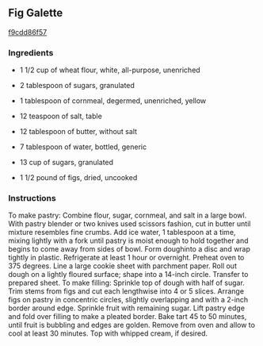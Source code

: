 ## Fig Galette

[f9cdd86f57](http://www.food.com/recipe/fig-galette-440116)

### Ingredients

 - 1 1/2 cup of wheat flour, white, all-purpose, unenriched

 - 2 tablespoon of sugars, granulated

 - 1 tablespoon of cornmeal, degermed, unenriched, yellow

 - 12 teaspoon of salt, table

 - 12 tablespoon of butter, without salt

 - 7 tablespoon of water, bottled, generic

 - 13 cup of sugars, granulated

 - 1 1/2 pound of figs, dried, uncooked

### Instructions

To make pastry: Combine flour, sugar, cornmeal, and salt in a large bowl. With pastry blender or two knives used scissors fashion, cut in butter until mixture resembles fine crumbs. Add ice water, 1 tablespoon at a time, mixing lightly with a fork until pastry is moist enough to hold together and begins to come away from sides of bowl. Form doughinto a disc and wrap tightly in plastic. Refrigerate at least 1 hour or overnight. Preheat oven to 375 degrees. Line a large cookie sheet with parchment paper. Roll out dough on a lightly floured surface; shape into a 14-inch circle. Transfer to prepared sheet. To make filling: Sprinkle top of dough with half of sugar. Trim stems from figs and cut each lengthwise into 4 or 5 slices. Arrange figs on pastry in concentric circles, slightly overlapping and with a 2-inch border around edge. Sprinkle fruit with remaining sugar. Lift pastry edge and fold over filling to make a pleated border. Bake tart 45 to 50 minutes, until fruit is bubbling and edges are golden. Remove from oven and allow to cool at least 30 minutes. Top with whipped cream, if desired.